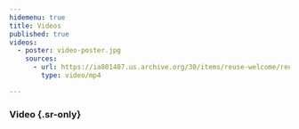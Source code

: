 ```yaml
---
hidemenu: true
title: Videos
published: true
videos:
  - poster: video-poster.jpg
    sources:
      - url: https://ia801407.us.archive.org/30/items/reuse-welcome/reuse-welcome.mp4
        type: video/mp4

---
```


### Video {.sr-only}

